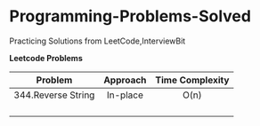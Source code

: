 # Programming-Problems-Solved
Practicing Solutions from LeetCode,InterviewBit

**Leetcode Problems**

|      Problem       | Approach |  Time Complexity   |
|    :---:           |  :---:   |     :---:          |
| 344.Reverse String | In-place |      O(n)          |
|                    |          |                    |
|                    |          |                    |
|                    |          |                    |
|                    |          |                    |
